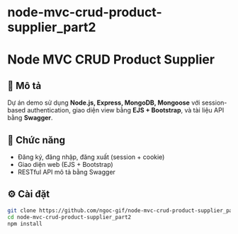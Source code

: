 # node-mvc-crud-product-supplier_part2
# Node MVC CRUD Product Supplier

## 📌 Mô tả
Dự án demo sử dụng **Node.js, Express, MongoDB, Mongoose** với session-based authentication, giao diện view bằng **EJS + Bootstrap**, và tài liệu API bằng **Swagger**.

## 🚀 Chức năng
- Đăng ký, đăng nhập, đăng xuất (session + cookie)
- Giao diện web (EJS + Bootstrap)
- RESTful API mô tả bằng Swagger

## ⚙️ Cài đặt
```bash
git clone https://github.com/ngoc-gif/node-mvc-crud-product-supplier_part2.git
cd node-mvc-crud-product-supplier_part2
npm install
